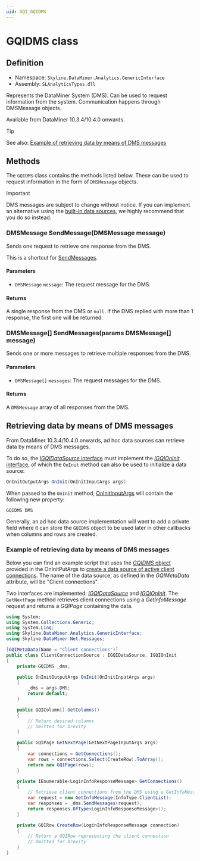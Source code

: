 ```yaml
---
uid: GQI_GQIDMS
---
```


# GQIDMS class

## Definition

- Namespace: `Skyline.DataMiner.Analytics.GenericInterface`
- Assembly: `SLAnalyticsTypes.dll`

Represents the DataMiner System (DMS). Can be used to request information from the system. Communication happens through DMSMessage objects.

Available from DataMiner 10.3.4/10.4.0 onwards.<!-- RN 35701 -->

> [!TIP]
> See also: [Example of retrieving data by means of DMS messages](#example-of-retrieving-data-by-means-of-dms-messages)

## Methods

The `GQIDMS` class contains the methods listed below. These can be used to request information in the form of `DMSMessage` objects.

> [!IMPORTANT]
> DMS messages are subject to change without notice. If you can implement an alternative using the [built-in data sources](xref:Query_data_sources), we highly recommend that you do so instead.

### DMSMessage SendMessage(DMSMessage message)

Sends one request to retrieve one response from the DMS.

This is a shortcut for [SendMessages](#dmsmessage-sendmessagesparams-dmsmessage-message).

#### Parameters

- `DMSMessage` `message`: The request message for the DMS.

#### Returns

A single response from the DMS or `null`. If the DMS replied with more than 1 response, the first one will be returned.

### DMSMessage[] SendMessages(params DMSMessage[] message)

Sends one or more messages to retrieve multiple responses from the DMS.

#### Parameters

- `DMSMessage[]` `messages`: The request messages for the DMS.

#### Returns

A `DMSMessage` array of all responses from the DMS.

## Retrieving data by means of DMS messages

From DataMiner 10.3.4/10.4.0 onwards, ad hoc data sources can retrieve data by means of DMS messages. <!-- RN 35701 -->

To do so, the [*IGQIDataSource* interface](xref:GQI_IGQIDataSource) must implement the [*IGQIOnInit* interface](xref:GQI_IGQIOnInit), of which the `OnInit` method can also be used to initialize a data source:

```csharp
OnInitOutputArgs OnInit(OnInitInputArgs args)
```

When passed to the `OnInit` method, [OnInitInputArgs](xref:GQI_OnInitInputArgs) will contain the following new property:

```csharp
GQIDMS DMS
```

Generally, an ad hoc data source implementation will want to add a private field where it can store the `GQIDMS` object to be used later in other callbacks when columns and rows are created.

### Example of retrieving data by means of DMS messages

Below you can find an example script that uses the [*GQIDMS* object](xref:GQI_GQIDMS) provided in the OnInitPutArgs to [create a data source of active client connections](#retrieving-data-by-means-of-dms-messages). The name of the data source, as defined in the *GQIMetaData* attribute, will be "Client connections".

Two interfaces are implemented: [*IGQIDataSource*](xref:GQI_IGQIDataSource) and [*IGQIOnInit*](xref:GQI_IGQIOnInit). The `GetNextPage` method retrieves client connections using a *GetInfoMessage* request and returns a *GQIPage* containing the data.

```csharp
using System;
using System.Collections.Generic;
using System.Linq;
using Skyline.DataMiner.Analytics.GenericInterface;
using Skyline.DataMiner.Net.Messages;

[GQIMetaData(Name = "Client connections")]
public class ClientConnectionSource : IGQIDataSource, IGQIOnInit
{
    private GQIDMS _dms;

    public OnInitOutputArgs OnInit(OnInitInputArgs args)
    {
        _dms = args.DMS;
        return default;
    }

    public GQIColumn[] GetColumns()
    {
        // Return desired columns
        // Omitted for brevity
    }

    public GQIPage GetNextPage(GetNextPageInputArgs args)
    {
        var connections = GetConnections();
        var rows = connections.Select(CreateRow).ToArray();
        return new GQIPage(rows);
    }

    private IEnumerable<LoginInfoResponseMessage> GetConnections()
    {
        // Retrieve client connections from the DMS using a GetInfoMessage request
        var request = new GetInfoMessage(InfoType.ClientList);
        var responses = _dms.SendMessages(request);
        return responses.OfType<LoginInfoResponseMessage>();
    }

    private GQIRow CreateRow(LoginInfoResponseMessage connection)
    {
        // Return a GQIRow representing the client connection
        // Omitted for brevity
    }
}
```
